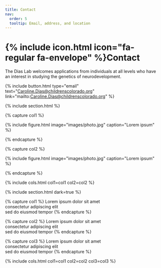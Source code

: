 ```yaml
---
title: Contact
nav:
  order: 5
  tooltip: Email, address, and location
---
```


# {% include icon.html icon="fa-regular fa-envelope" %}Contact

The Dias Lab welcomes applications from individuals at all levels who have an interest in studying the genetics of neurodevelopment.

{%
  include button.html
  type="email"
  text="Caroline.Dias@childrenscolorado.org"
  link="mailto:Caroline.Dias@childrenscolorado.org"
%}

{% include section.html %}

{% capture col1 %}

{%
  include figure.html
  image="images/photo.jpg"
  caption="Lorem ipsum"
%}

{% endcapture %}

{% capture col2 %}

{%
  include figure.html
  image="images/photo.jpg"
  caption="Lorem ipsum"
%}

{% endcapture %}

{% include cols.html col1=col1 col2=col2 %}

{% include section.html dark=true %}

{% capture col1 %}
Lorem ipsum dolor sit amet  
consectetur adipiscing elit  
sed do eiusmod tempor
{% endcapture %}

{% capture col2 %}
Lorem ipsum dolor sit amet  
consectetur adipiscing elit  
sed do eiusmod tempor
{% endcapture %}

{% capture col3 %}
Lorem ipsum dolor sit amet  
consectetur adipiscing elit  
sed do eiusmod tempor
{% endcapture %}

{% include cols.html col1=col1 col2=col2 col3=col3 %}
